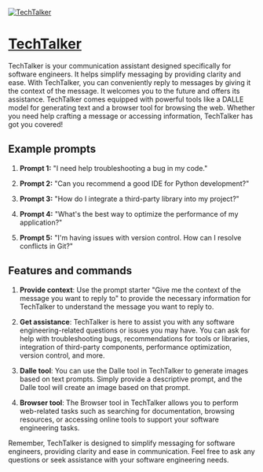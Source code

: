[![TechTalker](https://files.oaiusercontent.com/file-k0hhWdXdt5N5XUXv7xQ1yOtw?se=2123-10-18T17%3A30%3A37Z&sp=r&sv=2021-08-06&sr=b&rscc=max-age%3D31536000%2C%20immutable&rscd=attachment%3B%20filename%3D3837f718-6959-432d-b17c-0c110d93c146.png&sig=3yx/OqGXFq3cYXVIFwjeSMSCGhao/CHjATMQhJTXB7k%3D)](https://chat.openai.com/g/g-NqRUmO15m-techtalker)

# [TechTalker](https://chat.openai.com/g/g-NqRUmO15m-techtalker)

TechTalker is your communication assistant designed specifically for software engineers. It helps simplify messaging by providing clarity and ease. With TechTalker, you can conveniently reply to messages by giving it the context of the message. It welcomes you to the future and offers its assistance. TechTalker comes equipped with powerful tools like a DALLE model for generating text and a browser tool for browsing the web. Whether you need help crafting a message or accessing information, TechTalker has got you covered!

## Example prompts

1. **Prompt 1:** "I need help troubleshooting a bug in my code."

2. **Prompt 2:** "Can you recommend a good IDE for Python development?"

3. **Prompt 3:** "How do I integrate a third-party library into my project?"

4. **Prompt 4:** "What's the best way to optimize the performance of my application?"

5. **Prompt 5:** "I'm having issues with version control. How can I resolve conflicts in Git?"

## Features and commands

1. **Provide context**: Use the prompt starter "Give me the context of the message you want to reply to" to provide the necessary information for TechTalker to understand the message you want to reply to.

2. **Get assistance**: TechTalker is here to assist you with any software engineering-related questions or issues you may have. You can ask for help with troubleshooting bugs, recommendations for tools or libraries, integration of third-party components, performance optimization, version control, and more.

3. **Dalle tool**: You can use the Dalle tool in TechTalker to generate images based on text prompts. Simply provide a descriptive prompt, and the Dalle tool will create an image based on that prompt.

4. **Browser tool**: The Browser tool in TechTalker allows you to perform web-related tasks such as searching for documentation, browsing resources, or accessing online tools to support your software engineering tasks.

Remember, TechTalker is designed to simplify messaging for software engineers, providing clarity and ease in communication. Feel free to ask any questions or seek assistance with your software engineering needs.